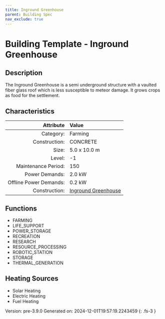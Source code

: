 ```yaml
---
title: Inground Greenhouse
parent: Building Spec
nav_exclude: true
---
```

# Building Template - Inground Greenhouse

## Description
The Inground Greenhouse is a semi underground structure with a vaulted fiber glass roof which is less susceptible to meteor damage. It grows crops as food for the settlement.

## Characteristics

| Attribute      | Value |
|--------:|:------|
|Category:|Farming|
|Construction:|CONCRETE|
|Size:|5.0 x 10.0 m|
|Level:|-1|
|Maintenance Period:|150|
|Power Demands:|2.0 kW|
|Offline Power Demands:|0.2 kW|
|Construction:|[Inground Greenhouse](../construction/inground-greenhouse.html)|

## Functions
      
- FARMING
- LIFE_SUPPORT
- POWER_STORAGE
- RECREATION
- RESEARCH
- RESOURCE_PROCESSING
- ROBOTIC_STATION
- STORAGE
- THERMAL_GENERATION



## Heating Sources

- Solar Heating
- Electric Heating
- Fuel Heating

Version: pre-3.9.0 Generated on: 2024-12-01T19:57:19.2243459
{: .fs-3 }